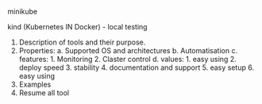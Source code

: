 
minikube

kind (Kubernetes IN Docker) - local testing


1. Description of tools and their purpose.
2. Properties:
    a. Supported OS and architectures
    b. Automatisation
    c. features:
        1. Monitoring
        2. Claster control
    d. values:
        1. easy using
        2. deploy speed
        3. stability
        4. documentation and support
        5. easy setup
        6. easy using
3. Examples
4. Resume all tool